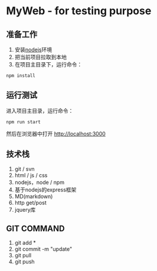# MyWeb - for testing purpose

## 准备工作
1. 安装[nodejs](http://nodejs.cn/download/)环境
2. 把当前项目拉取到本地
3. 在项目主目录下，运行命令：
```
npm install
```

## 运行测试
进入项目主目录，运行命令：
```
npm run start
```
然后在浏览器中打开 [http://localhost:3000](http://localhost:3000)

## 技术栈
1. git / svn
2. html / js / css
3. nodejs，node / npm
4. 基于nodejs的express框架
5. MD(markdown)
6. http get/post
7. jquery库

## GIT COMMAND
1. git add *
2. git commit -m "update"
3. git pull
4. git push
